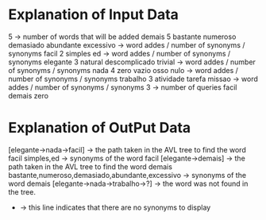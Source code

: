# Explanation of Input Data

5 -> number of words that will be added
demais 5 bastante numeroso demasiado abundante excessivo -> word addes / number of synonyms / synonyms
facil 2 simples ed -> word addes / number of synonyms / synonyms
elegante 3 natural descomplicado trivial -> word addes / number of synonyms / synonyms
nada 4 zero vazio osso nulo -> word addes / number of synonyms / synonyms
trabalho 3 atividade tarefa missao -> word addes / number of synonyms / synonyms
3 -> number of queries
facil
demais
zero

# Explanation of OutPut Data

[elegante->nada->facil] -> the path taken in the AVL tree to find the word facil
simples,ed -> synonyms of the word facil
[elegante->demais] -> the path taken in the AVL tree to find the word demais
bastante,numeroso,demasiado,abundante,excessivo -> synonyms of the word demais
[elegante->nada->trabalho->?] -> the word was not found in the tree.
- -> this line indicates that there are no synonyms to display
